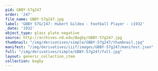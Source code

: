 ```yaml
---
pid: GBBY-57g247
order: '247'
file_name: GBBY-57g247.jpg
label: 'GBBY 57G/247: Hubert Gildea - Football Player - c1932'
_date: '1932'
object_type: glass plate negative
source: http://archives.nd.edu/Bagby/GBBY-57g247.jpg
thumbnail: "/img/derivatives/simple/GBBY-57g247/thumbnail.jpg"
manifest: "/img/derivatives/iiif/images/GBBY-57g247/manifest.json"
full: "/img/derivatives/simple/GBBY-57g247/full.jpg"
layout: generic_collection_item
collection: bagby
---
```


